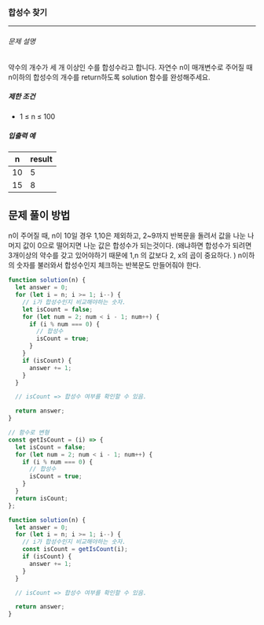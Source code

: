 ### 합성수 찾기

---

###### 문제 설명

약수의 개수가 세 개 이상인 수를 합성수라고 합니다. 자연수 n이 매개변수로 주어질 때 n이하의 합성수의 개수를 return하도록 solution 함수를 완성해주세요.

##### 제한 조건

- 1 ≤ n ≤ 100

##### 입출력 예

| n   | result |
| --- | ------ |
| 10  | 5      |
| 15  | 8      |

## 문제 풀이 방법

n이 주어질 때, n이 10일 경우 1,10은 제외하고, 2~9까지 반복문을 돌려서 값을 나눈 나머지 값이 0으로 떨어지면 나눈 값은 합성수가 되는것이다.
(왜냐하면 합성수가 되려면 3개이상의 약수를 갖고 있어야하기 때문에 1,n 의 값보다 2, x의 곱이 중요하다. ) n이하의 숫자를 불러와서 합성수인지 체크하는 반복문도 만들어줘야 한다.

```javascript
function solution(n) {
  let answer = 0;
  for (let i = n; i >= 1; i--) {
    // i가 합성수인지 비교해야하는 숫자.
    let isCount = false;
    for (let num = 2; num < i - 1; num++) {
      if (i % num === 0) {
        // 합성수
        isCount = true;
      }
    }
    if (isCount) {
      answer += 1;
    }
  }

  // isCount => 합성수 여부를 확인할 수 있음.

  return answer;
}
```

```javascript
// 함수로 변형
const getIsCount = (i) => {
  let isCount = false;
  for (let num = 2; num < i - 1; num++) {
    if (i % num === 0) {
      // 합성수
      isCount = true;
    }
  }
  return isCount;
};

function solution(n) {
  let answer = 0;
  for (let i = n; i >= 1; i--) {
    // i가 합성수인지 비교해야하는 숫자.
    const isCount = getIsCount(i);
    if (isCount) {
      answer += 1;
    }
  }

  // isCount => 합성수 여부를 확인할 수 있음.

  return answer;
}
```
